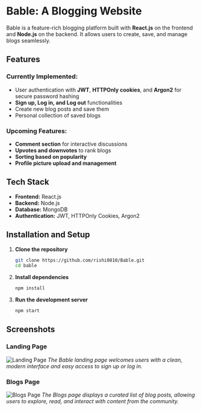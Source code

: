 # Bable: A Blogging Website  

Bable is a feature-rich blogging platform built with **React.js** on the frontend and **Node.js** on the backend. It allows users to create, save, and manage blogs seamlessly.  

## Features  

### Currently Implemented:  
- User authentication with **JWT**, **HTTPOnly cookies**, and **Argon2** for secure password hashing  
- **Sign up, Log in, and Log out** functionalities  
- Create new blog posts and save them  
- Personal collection of saved blogs  

### Upcoming Features:  
- **Comment section** for interactive discussions  
- **Upvotes and downvotes** to rank blogs  
- **Sorting based on popularity**  
- **Profile picture upload and management**  

## Tech Stack  
- **Frontend:** React.js  
- **Backend:** Node.js  
- **Database:** MongoDB  
- **Authentication:** JWT, HTTPOnly Cookies, Argon2  

## Installation and Setup  

1. **Clone the repository**  
   ```sh
   git clone https://github.com/rishi0810/Bable.git
   cd bable
   ```

2. **Install dependencies**  
   ```sh
   npm install
   ```

3. **Run the development server**  
   ```sh
   npm start
   ```

## Screenshots

### Landing Page
![Landing Page](https://res.cloudinary.com/dtz0urit6/image/upload/f_avif,q_auto/cloudinary-tools-uploads/dk9xiwt6njchmuw5u2vs.avif)
*The Bable landing page welcomes users with a clean, modern interface and easy access to sign up or log in.*

### Blogs Page
![Blogs Page](https://res.cloudinary.com/dtz0urit6/image/upload/f_avif,q_auto/cloudinary-tools-uploads/rgnmh1kixhgjn52l3zcc.avif)
*The Blogs page displays a curated list of blog posts, allowing users to explore, read, and interact with content from the community.*
